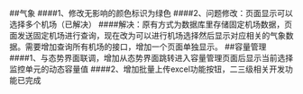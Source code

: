 ##气象
####1、修改无影响的颜色标识为绿色
####2、问题修改：页面显示可以选择多个机场（已解决）
####解决：原有方式为数据库里存储固定机场数据，页面发送固定机场进行查询，现在改为可以进行机场选择然后显示对应相关的气象数据。需要增加查询所有机场的接口，增加一个页面单独显示。
##容量管理
####1、与态势界面联调，增加从态势界面跳转进入容量管理页面后显示当前选择监控单元的动态容量值
####2、增加批量上传excel功能按钮，二三级相关开发功能已完成